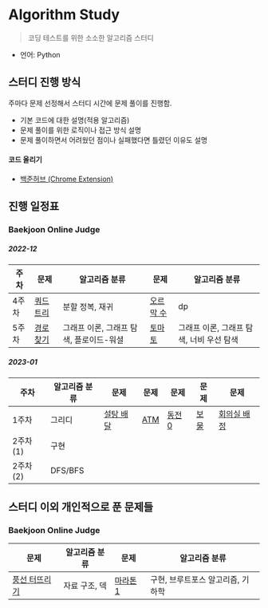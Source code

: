 # Algorithm Study

> 코딩 테스트를 위한 소소한 알고리즘 스터디
- 언어: Python

## 스터디 진행 방식

주마다 문제 선정해서 스터디 시간에 문제 풀이를 진행함.

- 기본 코드에 대한 설명(적용 알고리즘)
- 문제 풀이를 위한 로직이나 접근 방식 설명
- 문제 풀이하면서 어려웠던 점이나 실패했다면 틀렸던 이유도 설명

#### 코드 올리기
- [백준허브 (Chrome Extension)](https://velog.io/@flaxinger/%EB%B0%B1%EC%A4%80%ED%97%88%EB%B8%8C-%EC%82%AC%EC%9A%A9-%EB%B0%A9%EB%B2%95)

## 진행 일정표

### Baekjoon Online Judge

##### 2022-12

| **주차** |  **문제** |  **알고리즘 분류** |  **문제** |  **알고리즘 분류** |
| -------- | --------- | ------------------- | --------- | ------------------ | 
| 4주차    | [쿼드트리](https://github.com/g16rim/algorithm_study/tree/master/%EB%B0%B1%EC%A4%80/Silver/1992.%E2%80%85%EC%BF%BC%EB%93%9C%ED%8A%B8%EB%A6%AC) | 분할 정복, 재귀 | [오르막 수](https://github.com/g16rim/algorithm_study/tree/master/%EB%B0%B1%EC%A4%80/Silver/11057.%E2%80%85%EC%98%A4%EB%A5%B4%EB%A7%89%E2%80%85%EC%88%98) |dp|
|5주차|[경로 찾기](https://github.com/g16rim/algorithm_study/tree/master/%EB%B0%B1%EC%A4%80/Silver/11403.%E2%80%85%EA%B2%BD%EB%A1%9C%E2%80%85%EC%B0%BE%EA%B8%B0)|그래프 이론, 그래프 탐색, 플로이드-워셜|[토마토](https://github.com/g16rim/algorithm_study/tree/master/%EB%B0%B1%EC%A4%80/Gold/7576.%E2%80%85%ED%86%A0%EB%A7%88%ED%86%A0)|그래프 이론, 그래프 탐색, 너비 우선 탐색|

##### 2023-01

| **주차** |  **알고리즘 분류** | **문제** | **문제** | **문제** | **문제** | **문제** |
| -------- | ------------------ | -------- | -------- | -------- | -------- | -------- |
| 1주차 | 그리디 |[설탕 배달](https://github.com/g16rim/algorithm_study/tree/master/%EB%B0%B1%EC%A4%80/Silver/2839.%E2%80%85%EC%84%A4%ED%83%95%E2%80%85%EB%B0%B0%EB%8B%AC)|[ATM](https://github.com/g16rim/algorithm_study/tree/master/%EB%B0%B1%EC%A4%80/Silver/11399.%E2%80%85ATM)|[동전 0](https://github.com/g16rim/algorithm_study/tree/master/%EB%B0%B1%EC%A4%80/Silver/11047.%E2%80%85%EB%8F%99%EC%A0%84%E2%80%850)|[보물](https://github.com/g16rim/algorithm_study/tree/master/%EB%B0%B1%EC%A4%80/Silver/1026.%E2%80%85%EB%B3%B4%EB%AC%BC)|[회의실 배정](https://github.com/g16rim/algorithm_study/tree/master/%EB%B0%B1%EC%A4%80/Silver/1931.%E2%80%85%ED%9A%8C%EC%9D%98%EC%8B%A4%E2%80%85%EB%B0%B0%EC%A0%95)|
|2주차(1)|구현| | | | | |
|2주차(2)|DFS/BFS| | | | | |

## 스터디 이외 개인적으로 푼 문제들

### Baekjoon Online Judge

| **문제** | **알고리즘 분류** | **문제** | **알고리즘 분류** |
| -------- | ------------------ | -------- | ----------------- |
|[풍선 터뜨리기](https://github.com/g16rim/algorithm_study/tree/master/%EB%B0%B1%EC%A4%80/Silver/2346.%E2%80%85%ED%92%8D%EC%84%A0%E2%80%85%ED%84%B0%EB%9C%A8%EB%A6%AC%EA%B8%B0)|자료 구조, 덱|[마라톤 1](https://github.com/g16rim/algorithm_study/tree/master/%EB%B0%B1%EC%A4%80/Silver/10655.%E2%80%85%EB%A7%88%EB%9D%BC%ED%86%A4%E2%80%851)|구현, 브루트포스 알고리즘, 기하학|
